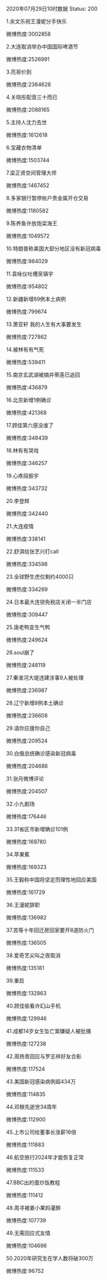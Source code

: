 2020年07月29日10时数据
Status: 200

1.余文乐祝王漫妮分手快乐

微博热度:3002858

2.大连取消举办中国国际啤酒节

微博热度:2526991

3.亮哥价到

微博热度:2364626

4.关晓彤配音三十而已

微博热度:2088165

5.主持人沈力去世

微博热度:1612618

6.宝藏衣物清单

微博热度:1503744

7.梁正贤空间管理大师

微博热度:1467452

8.多家银行暂停账户贵金属开仓交易

微博热度:1180582

9.陈养鱼许放炮梁海王

微博热度:1049572

10.特朗普称美国大部分地区没有新冠病毒

微博热度:984029

11.袁咏仪吐槽吴镇宇

微博热度:954802

12.新疆新增89例本土病例

微博热度:799674

13.萧亚轩 我的人生有大事要发生

微博热度:727862

14.被林有有气死

微博热度:539411

15.南京玄武湖被摘并蒂莲已追回

微博热度:436879

16.北京新增1例确诊

微博热度:421368

17.顾佳第六感没谁了

微博热度:348439

18.林有有哭戏

微博热度:346257

19.心疼段振宇

微博热度:343732

20.李登辉

微博热度:342440

21.大连疫情

微博热度:338141

22.舒淇给张艺兴打call

微博热度:334598

23.全球野生虎仅剩约4000只

微博热度:334269

24.日本最大连锁免税店关闭一半门店

微博热度:309447

25.唐老鸭变生气鸭

微博热度:249624

26.soul崩了

微博热度:248119

27.秦淮河大堤违建涉事9人被处理

微博热度:236987

28.辽宁新增8例本土确诊

微博热度:236608

29.请你应援你自己

微博热度:209524

30.白俄总统确诊感染新冠病毒

微博热度:204688

31.张月微博评论

微博热度:204507

32.小九剧场

微博热度:176446

33.31省区市新增确诊101例

微博热度:169780

34.苹果蕉

微博热度:169323

35.王毅称中国将坚定而理性地回应美国

微博热度:161729

36.王漫妮辞职

微博热度:136982

37.苦等十年回迁房回家要开8道防火门

微博热度:136505

38.爱奇艺尖叫之夜取消

微博热度:135181

39.重启

微博热度:132863

40.顾佳偷看许幻山手机

微博热度:129946

41.成都14岁女生坠亡案嫌疑人被批捕

微博热度:127238

42.周扬青回应与罗志祥好友合影

微博热度:117524

43.美国新冠感染病例超434万

微博热度:114835

44.邓稼先逝世34周年

微博热度:112900

45.上市公司给董事长涨薪16倍

微博热度:111883

46.航空旅行2024年才能恢复正常

微博热度:111533

47.BBC出的蛋炒饭教程

微博热度:111412

48.周寻被姜小果妈灌醉

微博热度:107739

49.无需回应式友情

微博热度:104696

50.2020年研究生在学人数将破300万

微博热度:96752

